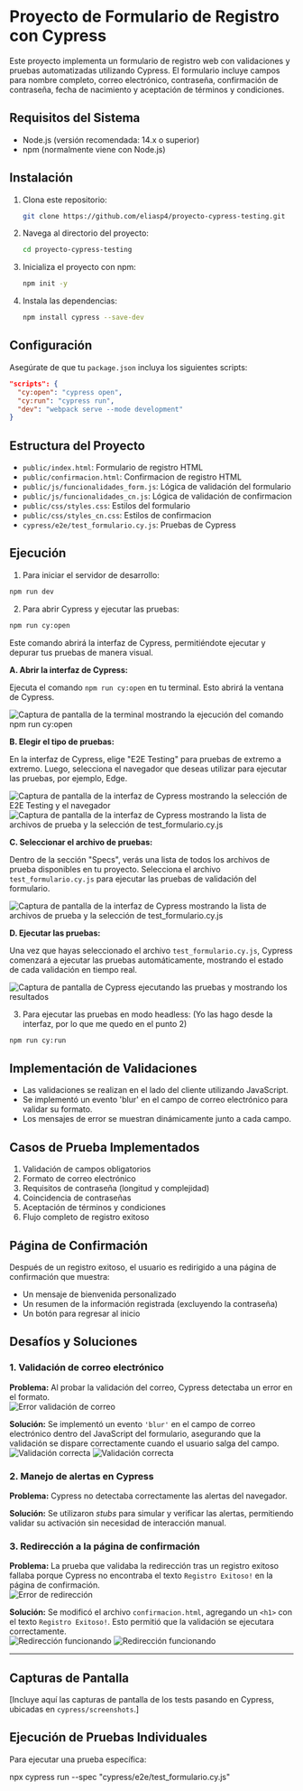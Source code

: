 # Proyecto de Formulario de Registro con Cypress

Este proyecto implementa un formulario de registro web con validaciones y pruebas automatizadas utilizando Cypress. El formulario incluye campos para nombre completo, correo electrónico, contraseña, confirmación de contraseña, fecha de nacimiento y aceptación de términos y condiciones.

## Requisitos del Sistema

- Node.js (versión recomendada: 14.x o superior)
- npm (normalmente viene con Node.js)

## Instalación
1. Clona este repositorio:  
   ```bash
   git clone https://github.com/eliasp4/proyecto-cypress-testing.git
   ```
2. Navega al directorio del proyecto:  
   ```bash
   cd proyecto-cypress-testing
   ```
3. Inicializa el proyecto con npm:  
   ```bash
   npm init -y
   ```
4. Instala las dependencias:  
   ```bash
   npm install cypress --save-dev
   ```

## Configuración

Asegúrate de que tu `package.json` incluya los siguientes scripts:

```json
"scripts": {
  "cy:open": "cypress open",
  "cy:run": "cypress run",
  "dev": "webpack serve --mode development"
}
```

## Estructura del Proyecto

- `public/index.html`: Formulario de registro HTML
- `public/confirmacion.html`: Confirmacion de registro HTML
- `public/js/funcionalidades_form.js`: Lógica de validación del formulario
- `public/js/funcionalidades_cn.js`: Lógica de validación de confirmacion
- `public/css/styles.css`: Estilos del formulario
- `public/css/styles_cn.css`: Estilos de confirmacion
- `cypress/e2e/test_formulario.cy.js`: Pruebas de Cypress

## Ejecución

1. Para iniciar el servidor de desarrollo:
```bash
npm run dev
```

2. Para abrir Cypress y ejecutar las pruebas:
 ```bash
npm run cy:open
```

Este comando abrirá la interfaz de Cypress, permitiéndote ejecutar y depurar tus pruebas de manera visual.

**A. Abrir la interfaz de Cypress:**

Ejecuta el comando `npm run cy:open` en tu terminal. Esto abrirá la ventana de Cypress.

![Captura de pantalla de la terminal mostrando la ejecución del comando npm run cy:open](cypress/screenshost/Imagen1.png)

**B. Elegir el tipo de pruebas:**

En la interfaz de Cypress, elige "E2E Testing" para pruebas de extremo a extremo. Luego, selecciona el navegador que deseas utilizar para ejecutar las pruebas, por ejemplo, Edge.

![Captura de pantalla de la interfaz de Cypress mostrando la selección de E2E Testing y el navegador](cypress/screenshost/Imagen2.png)
![Captura de pantalla de la interfaz de Cypress mostrando la lista de archivos de prueba y la selección de test_formulario.cy.js](cypress/screenshost/Imagen3.png)

**C. Seleccionar el archivo de pruebas:**

Dentro de la sección "Specs", verás una lista de todos los archivos de prueba disponibles en tu proyecto. Selecciona el archivo `test_formulario.cy.js` para ejecutar las pruebas de validación del formulario.

![Captura de pantalla de la interfaz de Cypress mostrando la lista de archivos de prueba y la selección de test_formulario.cy.js](cypress/screenshost/Imagen4.png)

**D. Ejecutar las pruebas:**

Una vez que hayas seleccionado el archivo `test_formulario.cy.js`, Cypress comenzará a ejecutar las pruebas automáticamente, mostrando el estado de cada validación en tiempo real.

![Captura de pantalla de Cypress ejecutando las pruebas y mostrando los resultados](cypress/screenshost/Imagen5.png)

3. Para ejecutar las pruebas en modo headless:
(Yo las hago desde la interfaz, por lo que me quedo en el punto 2)
 ```bash
npm run cy:run
```

## Implementación de Validaciones

- Las validaciones se realizan en el lado del cliente utilizando JavaScript.
- Se implementó un evento 'blur' en el campo de correo electrónico para validar su formato.
- Los mensajes de error se muestran dinámicamente junto a cada campo.


## Casos de Prueba Implementados

1. Validación de campos obligatorios
2. Formato de correo electrónico
3. Requisitos de contraseña (longitud y complejidad)
4. Coincidencia de contraseñas
5. Aceptación de términos y condiciones
6. Flujo completo de registro exitoso


## Página de Confirmación

Después de un registro exitoso, el usuario es redirigido a una página de confirmación que muestra:

- Un mensaje de bienvenida personalizado
- Un resumen de la información registrada (excluyendo la contraseña)
- Un botón para regresar al inicio


## Desafíos y Soluciones

### 1. Validación de correo electrónico
**Problema:** Al probar la validación del correo, Cypress detectaba un error en el formato.  
![Error validación de correo](cypress/screenshost/Imagen6.png)

**Solución:** Se implementó un evento `'blur'` en el campo de correo electrónico dentro del JavaScript del formulario, asegurando que la validación se dispare correctamente cuando el usuario salga del campo.  
![Validación correcta](cypress/screenshost/Imagen7.png)
![Validación correcta](cypress/screenshost/Imagen8.png)

### 2. Manejo de alertas en Cypress
**Problema:** Cypress no detectaba correctamente las alertas del navegador.

**Solución:** Se utilizaron *stubs* para simular y verificar las alertas, permitiendo validar su activación sin necesidad de interacción manual.

### 3. Redirección a la página de confirmación
**Problema:** La prueba que validaba la redirección tras un registro exitoso fallaba porque Cypress no encontraba el texto `Registro Exitoso!` en la página de confirmación.  
![Error de redirección](cypress/screenshost/Imagen8.png)

**Solución:** Se modificó el archivo `confirmacion.html`, agregando un `<h1>` con el texto `Registro Exitoso!`. Esto permitió que la validación se ejecutara correctamente.  
![Redirección funcionando](cypress/screenshost/Imagen9.png)
![Redirección funcionando](cypress/screenshost/Imagen10.png)

---

## Capturas de Pantalla

[Incluye aquí las capturas de pantalla de los tests pasando en Cypress, ubicadas en `cypress/screenshots`.]

## Ejecución de Pruebas Individuales

Para ejecutar una prueba específica:

npx cypress run --spec "cypress/e2e/test_formulario.cy.js"
